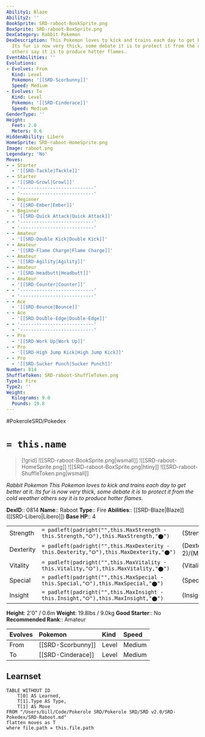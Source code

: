 ```yaml
---
Ability1: Blaze
Ability2: ''
BookSprite: SRD-raboot-BookSprite.png
BoxSprite: SRD-raboot-BoxSprite.png
DexCategory: Rabbit Pokemon
DexDescription: This Pokemon loves to kick and trains each day to get better at it.
  Its fur is now very thick, some debate it is to protect it from the cold weather
  others say it is to produce hotter flames.
EventAbilities: ''
Evolutions:
- Evolves: From
  Kind: Level
  Pokemon: '[[SRD-Scorbunny]]'
  Speed: Medium
- Evolves: To
  Kind: Level
  Pokemon: '[[SRD-Cinderace]]'
  Speed: Medium
GenderType: ''
Height:
  Feet: 2.0
  Meters: 0.6
HiddenAbility: Libero
HomeSprite: SRD-raboot-HomeSprite.png
Image: raboot.png
Legendary: 'No'
Moves:
- - Starter
  - '[[SRD-Tackle|Tackle]]'
- - Starter
  - '[[SRD-Growl|Growl]]'
- - '---------------------------'
  - '---------------------------'
- - Beginner
  - '[[SRD-Ember|Ember]]'
- - Beginner
  - '[[SRD-Quick Attack|Quick Attack]]'
- - '---------------------------'
  - '---------------------------'
- - Amateur
  - '[[SRD-Double Kick|Double Kick]]'
- - Amateur
  - '[[SRD-Flame Charge|Flame Charge]]'
- - Amateur
  - '[[SRD-Agility|Agility]]'
- - Amateur
  - '[[SRD-Headbutt|Headbutt]]'
- - Amateur
  - '[[SRD-Counter|Counter]]'
- - '---------------------------'
  - '---------------------------'
- - Ace
  - '[[SRD-Bounce|Bounce]]'
- - Ace
  - '[[SRD-Double-Edge|Double-Edge]]'
- - '---------------------------'
  - '---------------------------'
- - Pro
  - '[[SRD-Work Up|Work Up]]'
- - Pro
  - '[[SRD-High Jump Kick|High Jump Kick]]'
- - Pro
  - '[[SRD-Sucker Punch|Sucker Punch]]'
Number: 814
ShuffleToken: SRD-raboot-ShuffleToken.png
Type1: Fire
Type2: ''
Weight:
  Kilograms: 9.0
  Pounds: 19.8
---
```


#PokeroleSRD/Pokedex

# `= this.name`

> [!grid]
> ![[SRD-raboot-BookSprite.png|wsmall]]
> ![[SRD-raboot-HomeSprite.png]]
> ![[SRD-raboot-BoxSprite.png|htiny]]
> ![[SRD-raboot-ShuffleToken.png|wsmall]]


*Rabbit Pokemon*
*This Pokemon loves to kick and trains each day to get better at it. Its fur is now very thick, some debate it is to protect it from the cold weather others say it is to produce hotter flames.*

**DexID**:: 0814
**Name**:: Raboot
**Type**:: Fire
**Abilities**:: [[SRD-Blaze|Blaze]] ([[SRD-Libero|Libero]])
**Base HP**:: 4

|           |                                                                                        |                                          |
| --------- | -------------------------------------------------------------------------------------- | ---------------------------------------- |
| Strength  | `= padleft(padright("",this.MaxStrength - this.Strength,"⭘"),this.MaxStrength,"⬤")`    | (Strength::2)/(MaxStrength::5)   |
| Dexterity | `= padleft(padright("",this.MaxDexterity - this.Dexterity,"⭘"),this.MaxDexterity,"⬤")` | (Dexterity:: 2)/(MaxDexterity::5) |
| Vitality  | `= padleft(padright("",this.MaxVitality - this.Vitality,"⭘"),this.MaxVitality,"⬤")`    | (Vitality::2)/(MaxVitality::4)   |
| Special   | `= padleft(padright("",this.MaxSpecial - this.Special,"⭘"),this.MaxSpecial,"⬤")`       | (Special::2)/(MaxSpecial::4)     |
| Insight   | `= padleft(padright("",this.MaxInsight - this.Insight,"⭘"),this.MaxInsight,"⬤")`       | (Insight::2)/(MaxInsight::4)     |

**Height**: 2'0" / 0.6m
**Weight**: 19.8lbs / 9.0kg
**Good Starter**:: No
**Recommended Rank**:: Amateur

| Evolves   | Pokemon           | Kind   | Speed   |
|:----------|:------------------|:-------|:--------|
| From      | [[SRD-Scorbunny]] | Level  | Medium  |
| To        | [[SRD-Cinderace]] | Level  | Medium  |

## Learnset

```dataview
TABLE WITHOUT ID
    T[0] AS Learned,
    T[1].Type AS Type,
    T[1] AS Move
FROM "/Users/bill/Code/Pokerole SRD/Pokerole SRD/SRD v2.0/SRD-Pokedex/SRD-Raboot.md"
flatten moves as T
where file.path = this.file.path
```
